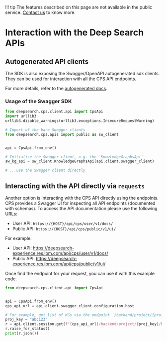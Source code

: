 !!! tip
        The features described on this page are not available in the public service. [Contact us](https://ds4sd.github.io/) to know more.

# Interaction with the Deep Search APIs

## Autogenerated API clients

The SDK is also exposing the Swagger/OpenAPI autogenerated sdk clients. They can be used for interaction with all the CPS API endpoints.

For more details, refer to the [autogenerated docs](../apis//public/KnowledgeGraphsApi.md).


### Usage of the Swagger SDK

```python
from deepsearch.cps.client.api import CpsApi
import urllib3
urllib3.disable_warnings(urllib3.exceptions.InsecureRequestWarning)

# Import of the bare Swagger clients
from deepsearch.cps.apis import public as sw_client


api = CpsApi.from_env()

# Initialize the Swagger client, e.g. the `KnowledgeGraphsApi`
sw_kg_api = sw_client.KnowledgeGraphsApi(api.client.swagger_client)

# ...use the Swagger client directly
```

## Interacting with the API directly via `requests`

Another option is interacting with the CPS API directly using the endpoints. CPS provides a Swagger UI for inspecting all API endpoints (documented with schemas). To access the API documentation please use the following URLs:
- User API: `https://{HOST}/api/cps/user/v1/docs/`
- Public API: `https://{HOST}/api/cps/public/v1/ui/`

For example:
- User API: https://deepsearch-experience.res.ibm.com/api/cps/user/v1/docs/
- Public API: https://deepsearch-experience.res.ibm.com/api/cps/public/v1/ui/


Once find the endpoint for your request, you can use it with this example code.

```python
from deepsearch.cps.client.api import CpsApi


api = CpsApi.from_env()
cps_api_url = api.client.swagger_client.configuration.host

# For example, get list of KGs via the endpoint `/backend/project/{proj_key}/bags`
proj_key = "abc123"
r = api.client.session.get(f"{cps_api_url}/backend/project/{proj_key}/bags")
r.raise_for_status()
print(r.json())
```
